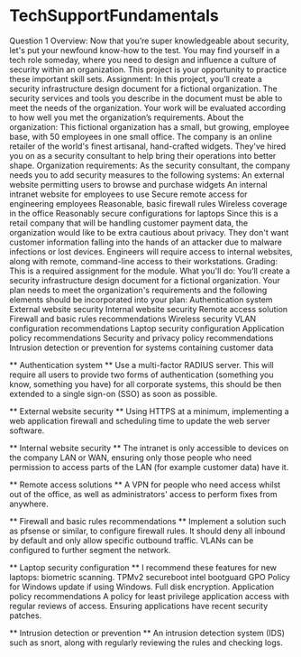 # TechSupportFundamentals
Question 1
Overview: Now that you’re super knowledgeable about security, let's put your newfound know-how to the test. You may find yourself in a tech role someday, where you need to design and influence a culture of security within an organization. This project is your opportunity to practice these important skill sets.
Assignment: In this project, you’ll create a security infrastructure design document for a fictional organization. The security services and tools you describe in the document must be able to meet the needs of the organization. Your work will be evaluated according to how well you met the organization’s requirements.
About the organization: This fictional organization has a small, but growing, employee base, with 50 employees in one small office. The company is an online retailer of the world's finest artisanal, hand-crafted widgets. They've hired you on as a security consultant to help bring their operations into better shape.
Organization requirements: As the security consultant, the company needs you to add security measures to the following systems:
An external website permitting users to browse and purchase widgets
An internal intranet website for employees to use
Secure remote access for engineering employees
Reasonable, basic firewall rules
Wireless coverage in the office
Reasonably secure configurations for laptops
Since this is a retail company that will be handling customer payment data, the organization would like to be extra cautious about privacy. They don't want customer information falling into the hands of an attacker due to malware infections or lost devices.
Engineers will require access to internal websites, along with remote, command-line access to their workstations.
Grading: This is a required assignment for the module. 
What you'll do: You’ll create a security infrastructure design document for a fictional organization. Your plan needs to meet the organization's requirements and the following elements should be incorporated into your plan:
Authentication system
External website security
Internal website security
Remote access solution
Firewall and basic rules recommendations
Wireless security
VLAN configuration recommendations
Laptop security configuration
Application policy recommendations
Security and privacy policy recommendations
Intrusion detection or prevention for systems containing customer data

** Authentication system **
Use a multi-factor RADIUS server. This will require all users to provide two forms of authentication (something you know, something you have) for all corporate systems, this should be then extended to a single sign-on (SSO) as soon as possible.

** External website security **
Using HTTPS at a minimum, implementing a web application firewall and scheduling time to update the web server software.

** Internal website security **
The intranet is only accessible to devices on the company LAN or WAN, ensuring only those people who need permission to access parts of the LAN (for example customer data) have it.

** Remote access solutions **
A VPN for people who need access whilst out of the office, as well as administrators' access to perform fixes from anywhere.

** Firewall and basic rules recommendations **
Implement a solution such as pfsense or similar, to configure firewall rules. It should deny all inbound by default and only allow specific outbound traffic. VLANs can be configured to further segment the network.

** Laptop security configuration **
I recommend these features for new laptops:
biometric scanning. 
TPMv2
secureboot
intel bootguard
GPO Policy for Windows update if using Windows.
Full disk encryption.
Application policy recommendations 
A policy for least privilege application access with regular reviews of access. Ensuring applications have recent security patches.

** Intrusion detection or prevention **
An intrusion detection system (IDS) such as snort, along with regularly reviewing the rules and checking logs.
